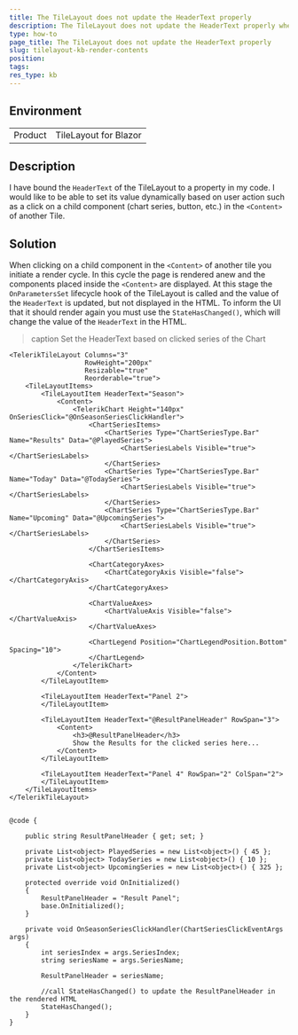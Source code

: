 ```yaml
---
title: The TileLayout does not update the HeaderText properly
description: The TileLayout does not update the HeaderText properly when bound to a property. Why does this happen and how to fix it?
type: how-to
page_title: The TileLayout does not update the HeaderText properly
slug: tilelayout-kb-render-contents
position:
tags:
res_type: kb
---
```


## Environment
<table>
	<tbody>
		<tr>
			<td>Product</td>
			<td>TileLayout for Blazor</td>
		</tr>
	</tbody>
</table>


## Description

I have bound the `HeaderText` of the TileLayout to a property in my code. I would like to be able to set its value dynamically based on user action such as a click on a child component (chart series, button, etc.) in the `<Content>` of another Tile. 


## Solution

When clicking on a child component in the `<Content>` of another tile you initiate a render cycle. In this cycle the page is rendered anew and the components placed inside the `<Content>` are displayed. At this stage the `OnParametersSet` lifecycle hook of the TileLayout is called and the value of the `HeaderText` is updated, but not displayed in the HTML. To inform the UI that it should render again you must use the `StateHasChanged()`, which will change the value of the `HeaderText` in the HTML. 

>caption Set the HeaderText based on clicked series of the Chart

````CSHTML
<TelerikTileLayout Columns="3"
                   RowHeight="200px"
                   Resizable="true"
                   Reorderable="true">
    <TileLayoutItems>
        <TileLayoutItem HeaderText="Season">
            <Content>
                <TelerikChart Height="140px" OnSeriesClick="@OnSeasonSeriesClickHandler">
                    <ChartSeriesItems>
                        <ChartSeries Type="ChartSeriesType.Bar" Name="Results" Data="@PlayedSeries">
                            <ChartSeriesLabels Visible="true"></ChartSeriesLabels>
                        </ChartSeries>
                        <ChartSeries Type="ChartSeriesType.Bar" Name="Today" Data="@TodaySeries">
                            <ChartSeriesLabels Visible="true"></ChartSeriesLabels>
                        </ChartSeries>
                        <ChartSeries Type="ChartSeriesType.Bar" Name="Upcoming" Data="@UpcomingSeries">
                            <ChartSeriesLabels Visible="true"></ChartSeriesLabels>
                        </ChartSeries>
                    </ChartSeriesItems>

                    <ChartCategoryAxes>
                        <ChartCategoryAxis Visible="false"></ChartCategoryAxis>
                    </ChartCategoryAxes>

                    <ChartValueAxes>
                        <ChartValueAxis Visible="false"></ChartValueAxis>
                    </ChartValueAxes>

                    <ChartLegend Position="ChartLegendPosition.Bottom" Spacing="10">
                    </ChartLegend>
                </TelerikChart>
            </Content>
        </TileLayoutItem>

        <TileLayoutItem HeaderText="Panel 2">
        </TileLayoutItem>

        <TileLayoutItem HeaderText="@ResultPanelHeader" RowSpan="3">
            <Content>
                <h3>@ResultPanelHeader</h3>
                Show the Results for the clicked series here...
            </Content>
        </TileLayoutItem>

        <TileLayoutItem HeaderText="Panel 4" RowSpan="2" ColSpan="2">
        </TileLayoutItem>
    </TileLayoutItems>
</TelerikTileLayout>


@code {

    public string ResultPanelHeader { get; set; }

    private List<object> PlayedSeries = new List<object>() { 45 };
    private List<object> TodaySeries = new List<object>() { 10 };
    private List<object> UpcomingSeries = new List<object>() { 325 };

    protected override void OnInitialized()
    {
        ResultPanelHeader = "Result Panel";
        base.OnInitialized();
    }

    private void OnSeasonSeriesClickHandler(ChartSeriesClickEventArgs args)
    {
        int seriesIndex = args.SeriesIndex;
        string seriesName = args.SeriesName;

        ResultPanelHeader = seriesName;
        
        //call StateHasChanged() to update the ResultPanelHeader in the rendered HTML
        StateHasChanged();
    }
}
````


